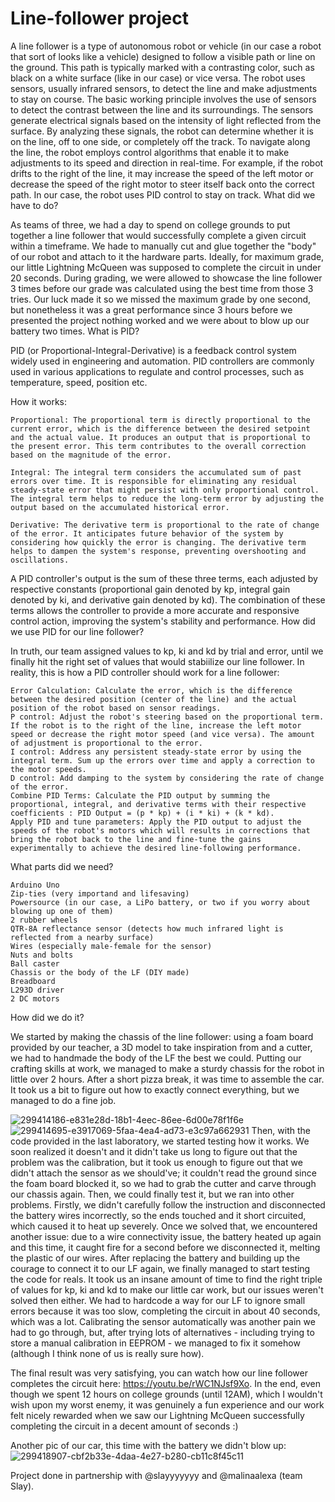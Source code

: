 # Line-follower project
A line follower is a type of autonomous robot or vehicle (in our case a robot that sort of looks like a vehicle) designed to follow a visible path or line on the ground. This path is typically marked with a contrasting color, such as black on a white surface (like in our case) or vice versa. The robot uses sensors, usually infrared sensors, to detect the line and make adjustments to stay on course. The basic working principle involves the use of sensors to detect the contrast between the line and its surroundings. The sensors generate electrical signals based on the intensity of light reflected from the surface. By analyzing these signals, the robot can determine whether it is on the line, off to one side, or completely off the track. To navigate along the line, the robot employs control algorithms that enable it to make adjustments to its speed and direction in real-time. For example, if the robot drifts to the right of the line, it may increase the speed of the left motor or decrease the speed of the right motor to steer itself back onto the correct path. In our case, the robot uses PID control to stay on track.
What did we have to do?

As teams of three, we had a day to spend on college grounds to put together a line follower that would successfully complete a given circuit within a timeframe. We hade to manually cut and glue together the "body" of our robot and attach to it the hardware parts. Ideally, for maximum grade, our little Lightning McQueen was supposed to complete the circuit in under 20 seconds. During grading, we were allowed to showcase the line follower 3 times before our grade was calculated using the best time from those 3 tries. Our luck made it so we missed the maximum grade by one second, but nonetheless it was a great performance since 3 hours before we presented the project nothing worked and we were about to blow up our battery two times.
What is PID?

PID (or Proportional-Integral-Derivative) is a feedback control system widely used in engineering and automation. PID controllers are commonly used in various applications to regulate and control processes, such as temperature, speed, position etc.

How it works:

    Proportional: The proportional term is directly proportional to the current error, which is the difference between the desired setpoint and the actual value. It produces an output that is proportional to the present error. This term contributes to the overall correction based on the magnitude of the error.

    Integral: The integral term considers the accumulated sum of past errors over time. It is responsible for eliminating any residual steady-state error that might persist with only proportional control. The integral term helps to reduce the long-term error by adjusting the output based on the accumulated historical error.

    Derivative: The derivative term is proportional to the rate of change of the error. It anticipates future behavior of the system by considering how quickly the error is changing. The derivative term helps to dampen the system's response, preventing overshooting and oscillations.

A PID controller's output is the sum of these three terms, each adjusted by respective constants (proportional gain denoted by kp, integral gain denoted by ki, and derivative gain denoted by kd). The combination of these terms allows the controller to provide a more accurate and responsive control action, improving the system's stability and performance.
How did we use PID for our line follower?

In truth, our team assigned values to kp, ki and kd by trial and error, until we finally hit the right set of values that would stabiilize our line follower. In reality, this is how a PID controller should work for a line follower:

    Error Calculation: Calculate the error, which is the difference between the desired position (center of the line) and the actual position of the robot based on sensor readings.
    P control: Adjust the robot's steering based on the proportional term. If the robot is to the right of the line, increase the left motor speed or decrease the right motor speed (and vice versa). The amount of adjustment is proportional to the error.
    I control: Address any persistent steady-state error by using the integral term. Sum up the errors over time and apply a correction to the motor speeds.
    D control: Add damping to the system by considering the rate of change of the error.
    Combine PID Terms: Calculate the PID output by summing the proportional, integral, and derivative terms with their respective coefficients : PID Output = (p * kp) + (i * ki) + (k * kd).
    Apply PID and tune parameters: Apply the PID output to adjust the speeds of the robot's motors which will results in corrections that bring the robot back to the line and fine-tune the gains experimentally to achieve the desired line-following performance.

What parts did we need?

    Arduino Uno
    Zip-ties (very importand and lifesaving)
    Powersource (in our case, a LiPo battery, or two if you worry about blowing up one of them)
    2 rubber wheels
    QTR-8A reflectance sensor (detects how much infrared light is reflected from a nearby surface)
    Wires (especially male-female for the sensor)
    Nuts and bolts
    Ball caster
    Chassis or the body of the LF (DIY made)
    Breadboard
    L293D driver
    2 DC motors

How did we do it?

We started by making the chassis of the line follower: using a foam board provided by our teacher, a 3D model to take inspiration from and a cutter, we had to handmade the body of the LF the best we could. Putting our crafting skills at work, we managed to make a sturdy chassis for the robot in little over 2 hours. After a short pizza break, it was time to assemble the car. It took us a bit to figure out how to exactly connect everything, but we managed to do a fine job.

![299414186-e831e28d-18b1-4eec-86ee-6d00e78f1f6e](https://github.com/anamaria1-png/Line-follower/assets/89720718/4ee42b46-f2d8-4e38-8034-da16319081e2)
![299414695-e3917069-5faa-4ea4-ad73-e3c97a662931](https://github.com/anamaria1-png/Line-follower/assets/89720718/8f52d2af-dcaa-49e3-9a46-b4f84dac88fe)
Then, with the code provided in the last laboratory, we started testing how it works. We soon realized it doesn't and it didn't take us long to figure out that the problem was the calibration, but it took us enough to figure out that we didn't attach the sensor as we should've; it couldn't read the ground since the foam board blocked it, so we had to grab the cutter and carve through our chassis again. Then, we could finally test it, but we ran into other problems. Firstly, we didn't carefully follow the instruction and disconnected the battery wires incorrectly, so the ends touched and it short circuited, which caused it to heat up severely. Once we solved that, we encountered another issue: due to a wire connectivity issue, the battery heated up again and this time, it caught fire for a second before we disconnected it, melting the plastic of our wires. After replacing the battery and building up the courage to connect it to our LF again, we finally managed to start testing the code for reals. It took us an insane amount of time to find the right triple of values for kp, ki and kd to make our little car work, but our issues weren't solved then either. We had to hardcode a way for our LF to ignore small errors because it was too slow, completing the circuit in about 40 seconds, which was a lot. Calibrating the sensor automatically was another pain we had to go through, but, after trying lots of alternatives - including trying to store a manual calibration in EEPROM - we managed to fix it somehow (although I think none of us is really sure how).

The final result was very satisfying, you can watch how our line follower completes the circuit here: https://youtu.be/rWC1NJsf9Xo.
In the end, even though we spent 12 hours on college grounds (until 12AM), which I wouldn't wish upon my worst enemy, it was genuinely a fun experience and our work felt nicely rewarded when we saw our Lightning McQueen successfully completing the circuit in a decent amount of seconds :)

Another pic of our car, this time with the battery we didn't blow up:
![299418907-cbf2b33e-4daa-4e27-b280-cb11c8f45c11](https://github.com/anamaria1-png/Line-follower/assets/89720718/760180cb-eefc-4369-827b-4a0efc85b93f)



Project done in partnership with @slayyyyyyy  and @malinaalexa (team Slay).





